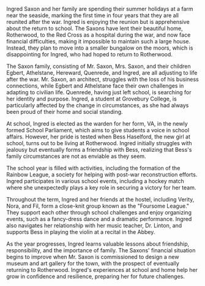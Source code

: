 Ingred Saxon and her family are spending their summer holidays at a farm near the seaside, marking the first time in four years that they are all reunited after the war. Ingred is enjoying the reunion but is apprehensive about the return to school. The Saxons have lent their beautiful home, Rotherwood, to the Red Cross as a hospital during the war, and now face financial difficulties, making it impossible to maintain such a large house. Instead, they plan to move into a smaller bungalow on the moors, which is disappointing for Ingred, who had hoped to return to Rotherwood.

The Saxon family, consisting of Mr. Saxon, Mrs. Saxon, and their children Egbert, Athelstane, Hereward, Quenrede, and Ingred, are all adjusting to life after the war. Mr. Saxon, an architect, struggles with the loss of his business connections, while Egbert and Athelstane face their own challenges in adapting to civilian life. Quenrede, having just left school, is searching for her identity and purpose. Ingred, a student at Grovebury College, is particularly affected by the change in circumstances, as she had always been proud of their home and social standing.

At school, Ingred is elected as the warden for her form, VA, in the newly formed School Parliament, which aims to give students a voice in school affairs. However, her pride is tested when Bess Haselford, the new girl at school, turns out to be living at Rotherwood. Ingred initially struggles with jealousy but eventually forms a friendship with Bess, realizing that Bess's family circumstances are not as enviable as they seem.

The school year is filled with activities, including the formation of the Rainbow League, a society for helping with post-war reconstruction efforts. Ingred participates in various school events, including a hockey match where she unexpectedly plays a key role in securing a victory for her team.

Throughout the term, Ingred and her friends at the hostel, including Verity, Nora, and Fil, form a close-knit group known as the "Foursome League." They support each other through school challenges and enjoy organizing events, such as a fancy-dress dance and a dramatic performance. Ingred also navigates her relationship with her music teacher, Dr. Linton, and supports Bess in playing the violin at a recital in the Abbey.

As the year progresses, Ingred learns valuable lessons about friendship, responsibility, and the importance of family. The Saxons' financial situation begins to improve when Mr. Saxon is commissioned to design a new museum and art gallery for the town, with the prospect of eventually returning to Rotherwood. Ingred's experiences at school and home help her grow in confidence and resilience, preparing her for future challenges.